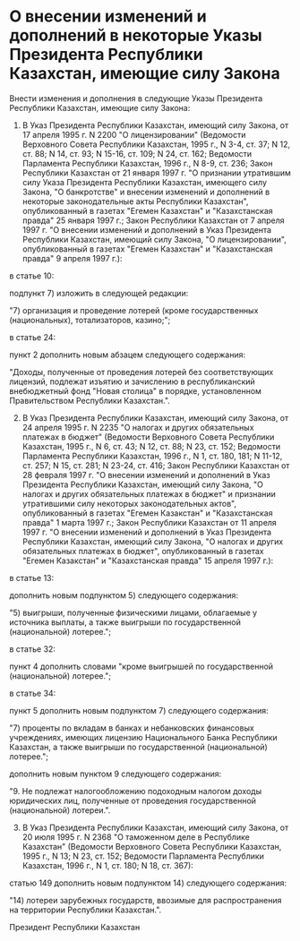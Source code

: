 # О внесении изменений и дополнений в некоторые Указы Президента Республики Казахстан, имеющие силу Закона

Внести изменения и дополнения в следующие Указы Президента Республики Казахстан, имеющие силу Закона:

1. В Указ Президента Республики Казахстан, имеющий силу Закона, от 17 апреля 1995 г. N 2200 "О лицензировании" (Ведомости Верховного Совета Республики Казахстан, 1995 г., N 3-4, ст. 37; N 12, ст. 88; N 14, ст. 93; N 15-16, ст. 109; N 24, ст. 162; Ведомости Парламента Республики Казахстан, 1996 г., N 8-9, ст. 236; Закон Республики Казахстан от 21 января 1997 г. "О признании утратившим силу Указа Президента Республики Казахстан, имеющего силу Закона, "О банкротстве" и внесении изменений и дополнений в некоторые законодательные акты Республики Казахстан", опубликованный в газетах "Егемен Казахстан" и "Казахстанская правда" 25 января 1997 г.; Закон Республики Казахстан от 7 апреля 1997 г. "О внесении изменений и дополнений в Указ Президента Республики Казахстан, имеющий силу Закона, "О лицензировании", опубликованный в газетах "Егемен Казахстан" и "Казахстанская правда" 9 апреля 1997 г.):

в статье 10:

подпункт 7) изложить в следующей редакции:

"7) организация и проведение лотерей (кроме государственных (национальных), тотализаторов, казино;";

в статье 24:

пункт 2 дополнить новым абзацем следующего содержания:

"Доходы, полученные от проведения лотерей без соответствующих лицензий, подлежат изъятию и зачислению в республиканский внебюджетный фонд "Новая столица" в порядке, установленном Правительством Республики Казахстан.".

2. В Указ Президента Республики Казахстан, имеющий силу Закона, от 24 апреля 1995 г. N 2235 "О налогах и других обязательных платежах в бюджет" (Ведомости Верховного Совета Республики Казахстан, 1995 г., N 6, ст. 43; N 12, ст. 88; N 23, ст. 152; Ведомости Парламента Республики Казахстан, 1996 г., N 1, ст. 180, 181; N 11-12, ст. 257; N 15, ст. 281; N 23-24, ст. 416; Закон Республики Казахстан от 28 февраля 1997 г. "О внесении изменений и дополнений в Указ Президента Республики Казахстан, имеющий силу Закона, "О налогах и других обязательных платежах в бюджет" и признании утратившими силу некоторых законодательных актов", опубликованный в газетах "Егемен Казакстан" и "Казахстанская правда" 1 марта 1997 г.; Закон Республики Казахстан от 11 апреля 1997 г. "О внесении изменений и дополнений в Указ Президента Республики Казахстан, имеющий силу Закона, "О налогах и других обязательных платежах в бюджет", опубликованный в газетах "Егемен Казакстан" и "Казахстанская правда" 15 апреля 1997 г.):

в статье 13:

дополнить новым подпунктом 5) следующего содержания:

"5) выигрыши, полученные физическими лицами, облагаемые у источника выплаты, а также выигрыши по государственной (национальной) лотерее.";

в статье 32:

пункт 4 дополнить словами "кроме выигрышей по государственной (национальной) лотерее.";

в статье 34:

пункт 5 дополнить новым подпунктом 7) следующего содержания:

"7) проценты по вкладам в банках и небанковских финансовых учреждениях, имеющих лицензию Национального Банка Республики Казахстан, а также выигрыши по государственной (национальной) лотерее.";

дополнить новым пунктом 9 следующего содержания:

"9. Не подлежат налогообложению подоходным налогом доходы юридических лиц, полученные от проведения государственной (национальной) лотереи.".

3. В Указ Президента Республики Казахстан, имеющий силу Закона, от 20 июля 1995 г. N 2368 "О таможенном деле в Республике Казахстан" (Ведомости Верховного Совета Республики Казахстан, 1995 г., N 13; N 23, ст. 152; Ведомости Парламента Республики Казахстан, 1996 г., N 1, ст. 180; N 18, ст. 367):

статью 149 дополнить новым подпунктом 14) следующего содержания:

"14) лотереи зарубежных государств, ввозимые для распространения на территории Республики Казахстан.".

Президент Республики Казахстан

